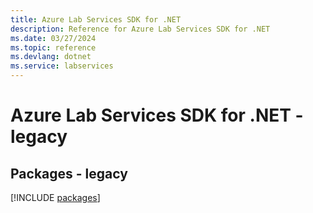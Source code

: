 ```yaml
---
title: Azure Lab Services SDK for .NET
description: Reference for Azure Lab Services SDK for .NET
ms.date: 03/27/2024
ms.topic: reference
ms.devlang: dotnet
ms.service: labservices
---
```

# Azure Lab Services SDK for .NET - legacy
## Packages - legacy
[!INCLUDE [packages](lab-services-index.md)]